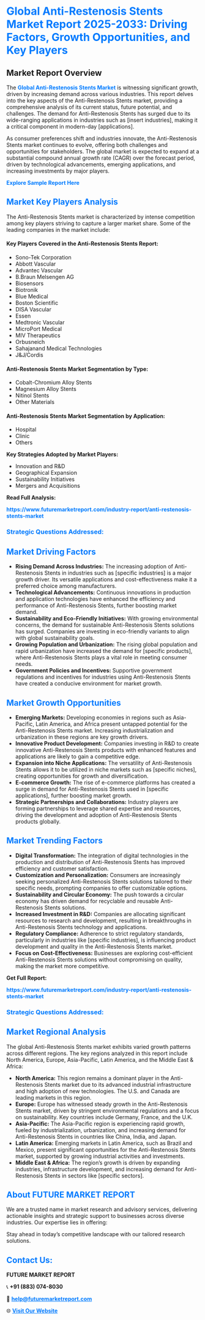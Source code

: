 <h1 style="color: #007BFF;">Global Anti-Restenosis Stents Market Report 2025-2033: Driving Factors, Growth Opportunities, and Key Players</h1>

<section id="overview">
<h2>Market Report Overview</h2>
<p>The <a href="https://www.futuremarketreport.com/industry-report/anti-restenosis-stents-market" style="color: #007BFF; text-decoration: none;"><strong>Global Anti-Restenosis Stents Market</strong></a> is witnessing significant growth, driven by increasing demand across various industries. This report delves into the key aspects of the Anti-Restenosis Stents market, providing a comprehensive analysis of its current status, future potential, and challenges. The demand for Anti-Restenosis Stents has surged due to its wide-ranging applications in industries such as [insert industries], making it a critical component in modern-day [applications].</p>
<p>As consumer preferences shift and industries innovate, the Anti-Restenosis Stents market continues to evolve, offering both challenges and opportunities for stakeholders. The global market is expected to expand at a substantial compound annual growth rate (CAGR) over the forecast period, driven by technological advancements, emerging applications, and increasing investments by major players.</p>
</section>

<section id="overview">
<p><a href="https://www.futuremarketreport.com/request-sample/reportId=91309" style="color: #007BFF; text-decoration: none;"><strong>Explore Sample Report Here</strong></a></p>
</section>

<section id="key-players">
<h2 style="color: #007BFF;">Market Key Players Analysis</h2>
<p>The Anti-Restenosis Stents market is characterized by intense competition among key players striving to capture a larger market share. Some of the leading companies in the market include:</p>
<h4>Key Players Covered in the Anti-Restenosis Stents Report:</h4>
<ul><li>Sono-Tek Corporation</li><li>Abbott Vascular</li><li>Advantec Vascular</li><li>B.Braun Melsengen AG</li><li>Biosensors</li><li>Biotronik</li><li>Blue Medical</li><li>Boston Scientific</li><li>DISA Vascular</li><li>Essen</li><li>Medtronic Vascular</li><li>MicroPort Medical</li><li>MIV Therapeutics</li><li>Orbusneich</li><li>Sahajanand Medical Technologies</li><li>J&amp;J/Cordis</li></ul>
<h4>Anti-Restenosis Stents Market Segmentation by Type:</h4>
<ul><li>Cobalt-Chromium Alloy Stents</li><li>Magnesium Alloy Stents</li><li>Nitinol Stents</li><li>Other Materials</li></ul>

<h4>Anti-Restenosis Stents Market Segmentation by Application:</h4>
<ul><li>Hospital</li><li>Clinic</li><li>Others</li></ul>
<p><strong>Key Strategies Adopted by Market Players:</strong></p>
<ul>
<li>Innovation and R&D</li>
<li>Geographical Expansion</li>
<li>Sustainability Initiatives</li>
<li>Mergers and Acquisitions</li>
</ul>
</section>

<section>
<p><strong>Read Full Analysis: </strong></p><a href="https://www.futuremarketreport.com/industry-report/anti-restenosis-stents-market" style="color: #007BFF; text-decoration: none;"><strong>https://www.futuremarketreport.com/industry-report/anti-restenosis-stents-market</strong></a>
<h3 style="color: #007BFF;">Strategic Questions Addressed:</h3>
</section>

<section id="driving-factors">
<h2 style="color: #007BFF;">Market Driving Factors</h2>
<ul>
<li><strong>Rising Demand Across Industries:</strong> The increasing adoption of Anti-Restenosis Stents in industries such as [specific industries] is a major growth driver. Its versatile applications and cost-effectiveness make it a preferred choice among manufacturers.</li>
<li><strong>Technological Advancements:</strong> Continuous innovations in production and application technologies have enhanced the efficiency and performance of Anti-Restenosis Stents, further boosting market demand.</li>
<li><strong>Sustainability and Eco-Friendly Initiatives:</strong> With growing environmental concerns, the demand for sustainable Anti-Restenosis Stents solutions has surged. Companies are investing in eco-friendly variants to align with global sustainability goals.</li>
<li><strong>Growing Population and Urbanization:</strong> The rising global population and rapid urbanization have increased the demand for [specific products], where Anti-Restenosis Stents plays a vital role in meeting consumer needs.</li>
<li><strong>Government Policies and Incentives:</strong> Supportive government regulations and incentives for industries using Anti-Restenosis Stents have created a conducive environment for market growth.</li>
</ul>
</section>

<section id="growth-opportunities">
<h2 style="color: #007BFF;">Market Growth Opportunities</h2>
<ul>
<li><strong>Emerging Markets:</strong> Developing economies in regions such as Asia-Pacific, Latin America, and Africa present untapped potential for the Anti-Restenosis Stents market. Increasing industrialization and urbanization in these regions are key growth drivers.</li>
<li><strong>Innovative Product Development:</strong> Companies investing in R&D to create innovative Anti-Restenosis Stents products with enhanced features and applications are likely to gain a competitive edge.</li>
<li><strong>Expansion into Niche Applications:</strong> The versatility of Anti-Restenosis Stents allows it to be utilized in niche markets such as [specific niches], creating opportunities for growth and diversification.</li>
<li><strong>E-commerce Growth:</strong> The rise of e-commerce platforms has created a surge in demand for Anti-Restenosis Stents used in [specific applications], further boosting market growth.</li>
<li><strong>Strategic Partnerships and Collaborations:</strong> Industry players are forming partnerships to leverage shared expertise and resources, driving the development and adoption of Anti-Restenosis Stents products globally.</li>
</ul>
</section>

<section id="trending-factors">
<h2 style="color: #007BFF;">Market Trending Factors</h2>
<ul>
<li><strong>Digital Transformation:</strong> The integration of digital technologies in the production and distribution of Anti-Restenosis Stents has improved efficiency and customer satisfaction.</li>
<li><strong>Customization and Personalization:</strong> Consumers are increasingly seeking personalized Anti-Restenosis Stents solutions tailored to their specific needs, prompting companies to offer customizable options.</li>
<li><strong>Sustainability and Circular Economy:</strong> The push towards a circular economy has driven demand for recyclable and reusable Anti-Restenosis Stents solutions.</li>
<li><strong>Increased Investment in R&D:</strong> Companies are allocating significant resources to research and development, resulting in breakthroughs in Anti-Restenosis Stents technology and applications.</li>
<li><strong>Regulatory Compliance:</strong> Adherence to strict regulatory standards, particularly in industries like [specific industries], is influencing product development and quality in the Anti-Restenosis Stents market.</li>
<li><strong>Focus on Cost-Effectiveness:</strong> Businesses are exploring cost-efficient Anti-Restenosis Stents solutions without compromising on quality, making the market more competitive.</li>
</ul>
</section>

<section>
<p><strong>Get Full Report: </strong></p><a href="https://www.futuremarketreport.com/industry-report/anti-restenosis-stents-market" style="color: #007BFF; text-decoration: none;"><strong>https://www.futuremarketreport.com/industry-report/anti-restenosis-stents-market</strong></a>
<h3 style="color: #007BFF;">Strategic Questions Addressed:</h3>
</section>


<section id="regional-analysis">
<h2 style="color: #007BFF;">Market Regional Analysis</h2>
<p>The global Anti-Restenosis Stents market exhibits varied growth patterns across different regions. The key regions analyzed in this report include North America, Europe, Asia-Pacific, Latin America, and the Middle East & Africa:</p>
<ul>
<li><strong>North America:</strong> This region remains a dominant player in the Anti-Restenosis Stents market due to its advanced industrial infrastructure and high adoption of new technologies. The U.S. and Canada are leading markets in this region.</li>
<li><strong>Europe:</strong> Europe has witnessed steady growth in the Anti-Restenosis Stents market, driven by stringent environmental regulations and a focus on sustainability. Key countries include Germany, France, and the U.K.</li>
<li><strong>Asia-Pacific:</strong> The Asia-Pacific region is experiencing rapid growth, fueled by industrialization, urbanization, and increasing demand for Anti-Restenosis Stents in countries like China, India, and Japan.</li>
<li><strong>Latin America:</strong> Emerging markets in Latin America, such as Brazil and Mexico, present significant opportunities for the Anti-Restenosis Stents market, supported by growing industrial activities and investments.</li>
<li><strong>Middle East & Africa:</strong> The region’s growth is driven by expanding industries, infrastructure development, and increasing demand for Anti-Restenosis Stents in sectors like [specific sectors].</li>
</ul>
</section>

<footer>
<h2 style="color: #007BFF;">About FUTURE MARKET REPORT</h2>
<p>We are a trusted name in market research and advisory services, delivering actionable insights and strategic support to businesses across diverse industries. Our expertise lies in offering:</p>

<p>Stay ahead in today’s competitive landscape with our tailored research solutions.</p>

<h2 style="color: #007BFF;">Contact Us:</h2>
<p><strong>FUTURE MARKET REPORT</strong></p>
<p>📞 <strong>+91 (883) 074-8030</strong></p>
<p>📧 <strong><a href="mailto:help@futuremarketreport.com" style="color: #007BFF;">help@futuremarketreport.com</a></strong></p>
<p>🌐 <strong><a href="https://www.futuremarketreport.com/" style="color: #007BFF;">Visit Our Website</a></strong></p>
</footer>